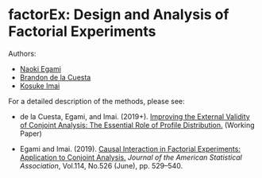 # factorEx: Design and Analysis of Factorial Experiments

Authors: 

- [Naoki Egami](https://scholar.princeton.edu/negami/)
- [Brandon de la Cuesta](https://www.brandondelacuesta.com//)
- [Kosuke Imai](https://imai.fas.harvard.edu/)

For a detailed description of the methods, please see: 

 - de la Cuesta, Egami, and Imai. (2019+). [Improving the External Validity of Conjoint Analysis: The Essential Role of Profile Distribution.](https://scholar.princeton.edu/sites/default/files/negami/files/conjoint_profile.pdf)  (Working Paper)
 
  - Egami and Imai. (2019). [Causal Interaction in Factorial Experiments: Application to Conjoint Analysis.](https://scholar.princeton.edu/sites/default/files/negami/files/causalint.pdf) *Journal of the American Statistical Association*, Vol.114, No.526 (June), pp. 529–540.
